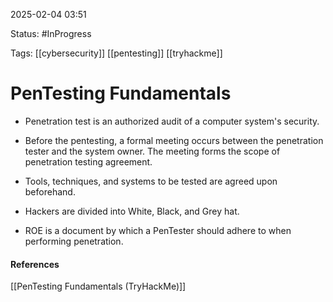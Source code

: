 
2025-02-04 03:51

Status: #InProgress 

Tags: [[cybersecurity]] [[pentesting]] [[tryhackme]]

# PenTesting Fundamentals

- Penetration test is an authorized audit of a computer system's security. 
- Before the pentesting, a formal meeting occurs between the penetration tester and the system owner. The meeting forms the scope of penetration testing agreement.
- Tools, techniques, and systems to be tested are agreed upon beforehand. 

- Hackers are divided into White, Black, and Grey hat.
- ROE is a document by which a PenTester should adhere to when performing penetration.




#### References
[[PenTesting Fundamentals (TryHackMe)]]